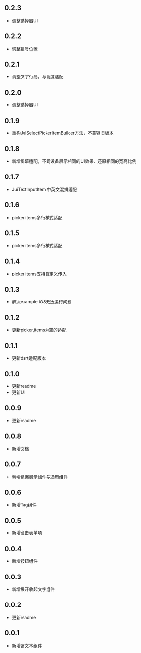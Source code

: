 ## 0.2.3
* 调整选择器UI
## 0.2.2
* 调整星号位置
## 0.2.1
* 调整文字行高，与高度适配
## 0.2.0
* 调整选择器UI
## 0.1.9
* 重构JuiSelectPickerItemBuilder方法，不兼容旧版本
## 0.1.8
* 新增屏幕适配，不同设备展示相同的UI效果，还原相同的宽高比例
## 0.1.7
* JuiTextInputItem 中英文混排适配
## 0.1.6
* picker items多行样式适配
## 0.1.5
* picker items多行样式适配
## 0.1.4
* picker items支持自定义传入
## 0.1.3
* 解决example iOS无法运行问题
## 0.1.2
* 更新picker,items为空的适配
## 0.1.1
* 更新dart适配版本
## 0.1.0
* 更新readme
* 更新UI
## 0.0.9
* 更新readme
## 0.0.8
* 新增文档
## 0.0.7
* 新增数据展示组件与通用组件
## 0.0.6
* 新增Tag组件
## 0.0.5
* 新增点击表单项
## 0.0.4
* 新增按钮组件
## 0.0.3
* 新增展开收起文字组件
## 0.0.2
* 更新readme
## 0.0.1
* 新增富文本组件
